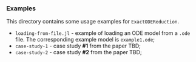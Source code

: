 ### Examples

This directory contains some usage examples for `ExactODEReduction`.

- `loading-from-file.jl` - example of loading an ODE model from a `.ode` file. The corresponding example model is `example1.ode`;
- `case-study-1` - case study **#1** from the paper TBD;
- `case-study-2` - case study **#2** from the paper TBD;
